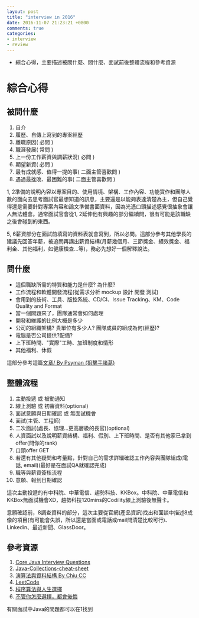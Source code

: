 ```yaml
---
layout: post
title: "interview in 2016"
date: 2016-11-07 21:23:21 +0800
comments: true
categories:
- interview
- review 
---
```

- 綜合心得，主要描述被問什麼、問什麼、面試前後整體流程和參考資源
<!-- more -->
# 綜合心得
## 被問什麼
1. 自介
2. 履歷、自傳上寫到的專案經歷
3. 離職原因( 必問 )
4. 職涯發展( 常問 )
5. 上一份工作薪資與調薪狀況( 必問 )
6. 期望新資( 必問 )
7. 最有成就感、值得一提的事( 二面主管喜歡問 )
8. 遇過最挫敗、最困難的事( 二面主管喜歡問 )

1, 2準備的說明內容以專案目的、使用情境、架構、工作內容、功能實作和團隊人數的面向去思考面試官最想知道的訊息，主要還是以能夠表達清楚為主，但自己覺得還是需要針對專案內容和論文準備書面資料，因為光憑口頭描述感覺很抽象會讓人無法體會。通常面試官會從1, 2延伸他有興趣的部分繼續問，很有可能是該職缺之後會碰到的東西。

5, 6薪資部分在面試前填寫的資料表就會寫到，所以必問。這部分參考其他學長的建議先回答年薪，被追問再講出薪資結構(月薪幾個月、三節獎金、績效獎金、福利金、其他福利，如健康檢查...等)，務必先想好一個解釋說法。

## 問什麼
- 這個職缺所需的特質和能力是什麼? 為什麼?
- 工作流程和軟體開發流程(從需求分析 mockup 設計 開發 測試)
- 會用到的技術、工具、版控系統、CD/CI、Issue Tracking、KM、Code Quality and Format
- 當一個問題來了，團隊通常會如何處理
- 開發和維護的比例大概是多少
- 公司的組織架構? 貴單位有多少人? 團隊成員的組成為何(經歷)?
- 電腦是否公司提供?配備?
- 上下班時間、"實際"工時、加班制度和情形
- 其他福利、休假

這部分參考這篇[文章/ By Psyman (狙擊手諸葛)](https://goo.gl/HYnjj3)

## 整體流程
1. 主動投遞 或 被動通知
2. 線上測驗 或 初審資料(optional)
3. 面試意願與日期確認 或 無面試機會
4. 面試(主管、工程師)
5. 二次面試(處長、協理...更高層級的長官)(optional)
6. 人資面試以及說明薪資結構、福利、假別、上下班時間、是否有其他家已拿到offer(問你的rank)
7. 口頭offer GET
8. 若還有其他疑問和考量點，針對自己的需求詳細確認工作內容與團隊組成(電話, email)(最好是在面試QA就確認完成)
9. 職等與薪資簽核流程
10. 意願、報到日期確認

這次主動投遞的有中科院、中華電信、趨勢科技、KKBox。中科院、中華電信和KKBox無面試機會XD，趨勢科技120mins的Codility線上測驗後無聲卡。

意願確認前，8調查資料的部分，這次主要從官網(產品資訊)找出和面談中描述8成像的項目(有可能會失誤，所以還是當面或電話或mail問清楚比較可行)、Linkedin、最近新聞、GlassDoor。

## 參考資源
1. [Core Java Interview Questions](http://www.javatpoint.com/corejava-interview-questions)
2. [Java-Collections-cheat-sheet](https://goo.gl/b5JeKX)
3. [演算法與資料結構 By Chiu CC](http://alrightchiu.github.io/…/mu-lu-yan-suan-fa-yu-zi-liao…)
4. [LeetCode](https://leetcode.com/)
5. [程序算法與人生選擇](http://coolshell.cn/articles/8790.html)
6. [不管你怎麼選擇，都會後悔](https://goo.gl/X2b7qY)

有關面試中Java的問題都可以在1找到
